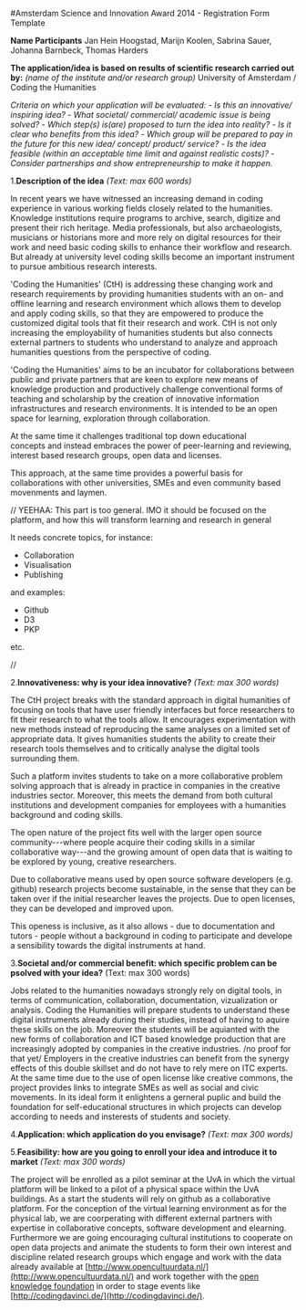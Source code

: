 #Amsterdam Science and Innovation Award 2014 - Registration Form Template

**Name Participants** 
Jan Hein Hoogstad, Marijn Koolen, Sabrina Sauer, Johanna Barnbeck, Thomas Harders

**The application/idea is based on results of scientific research
carried out by:** *(name of the institute and/or research group)*
University of Amsterdam / Coding the Humanities

*Criteria on which your application will be evaluated:*
*- Is this an innovative/ inspiring idea?*
*- What societal/ commercial/ academic issue is being solved?*
*- Which step(s) is(are) proposed to turn the idea into reality?*
*- Is it clear who benefits from this idea?*
*- Which group will be prepared to pay in the future for this new idea/
concept/ product/ service?*
*- Is the idea feasible (within an acceptable time limit and against
realistic costs)?*
*- Consider partnerships and show entrepreneurship to make it happen.*


1.**Description of the idea**
*(Text: max 600 words)*

In recent years we have witnessed an increasing demand in coding
experience in various working fields closely related to the humanities.
Knowledge institutions require programs to archive, search, digitize
and present their rich heritage. Media professionals, but also
archaeologists, musicians or historians more and more rely on digital
resources for their work and need basic coding skills to enhance their
workflow and research. But already at university level coding skills
become an important instrument to pursue ambitious research interests.

'Coding the Humanities' (CtH) is addressing these changing work and research
requirements by providing humanities students with an on- and offline
learning and research environment which allows them to develop and apply
coding skills, so that they are empowered to produce the customized
digital tools that fit their research and work. CtH is not only
increasing the employability of humanities students but also connects
external partners to students who understand to analyze and approach
humanities questions from the perspective of coding.

'Coding the Humanities' aims to be an incubator for collaborations
between public and private partners that are keen to explore new means
of knowledge production and productively challenge conventional forms
of teaching and scholarship by the creation of innovative information
infrastructures and research environments. It is intended to be an open
space for learning, exploration through collaboration.

At the same time it challenges traditional top down educational         
concepts and instead embraces the power of peer-learning and reviewing, 
interest based research groups, open data and licenses.                 

This approach, at the same time provides a powerful basis for
collaborations with other universities, SMEs and even community based
movenments and laymen.

// YEEHAA: This part is too general. IMO it should be focused on the
platform, and how this will transform learning and research in general

It needs concrete topics, for instance:

+ Collaboration
+ Visualisation
+ Publishing

and examples:

+ Github
+ D3
+ PKP

etc.

//


2.**Innovativeness: why is your idea innovative?**
*(Text: max 300 words)*

The CtH project breaks with the standard approach in digital humanities of focusing on tools that have user friendly interfaces but force researchers to fit their research to what the tools allow. It encourages experimentation with new methods instead of reproducing the same analyses on a limited set of appropriate data. It gives humanities students the ability to create their research tools themselves and to critically analyse the digital tools surrounding them.

Such a platform invites students to take on a more collaborative problem solving approach that is already in practice in companies in the creative industries sector. Moreover, this meets the demand from both cultural institutions and development companies for employees with a humanities background and coding skills. 

The open nature of the project fits well with the larger open source community---where people acquire their coding skills in a similar collaborative way---and the growing amount of open data that is waiting to be explored by young, creative researchers.

Due to collaborative means used by open source software developers (e.g. github) research projects become sustainable, in the sense that they can be taken over if the initial researcher leaves the projects. Due to open licenses, they can be developed and improved upon.

This openess is inclusive, as it also allows - due to documentation and tutors - people without a background in coding to participate and develope a sensibility towards the digital instruments at hand.


3.**Societal and/or commercial benefit: which specific problem can be 
psolved with your idea?** (Text: max 300 words)      

Jobs related to the humanities nowadays strongly rely on digital tools,
in terms of communication, collaboration, documentation, vizualization
or analysis. Coding the Humanities will prepare students to understand
these digital instruments already during their studies, instead of
having to aquire these skills on the job. Moreover the students will be
aquianted with the new forms of collaboration and ICT based knowledge
production that are increasingly adopted by companies in the creative
industries. /no proof for that yet/ Employers in the creative industries
can benefit from the synergy effects of this double skillset and do
not have to rely mere on ITC experts. At the same time due to the use
of open license like creative commons, the project provides links to
integrate SMEs as well as social and civic movements. In its ideal
form it enlightens a gerneral puplic and build the foundation for
self-educational structures in which projects can develop according to
needs and insterests of students and society.


4.**Application: which application do you envisage?**
*(Text: max 300 words)*


5.**Feasibility: how are you going to enroll your idea and introduce it
to market** *(Text: max 300 words)*

The project will be enrolled as a pilot seminar at the UvA in which the
virtual platform will be linked to a pilot of a physical space within
the UvA buildings. As a start the students will rely on github as a
collaborative platform. For the conception of the virtual learning
environment as for the physical lab, we are coorperating with different
external partners with expertise in collaborative concepts, software
development and elearning. Furthermore we are going encouraging
cultural institutions to cooperate on open data projects and animate
the students to form their own interest and discipline related
research groups which engage and work with the data already available
at [http://www.opencultuurdata.nl/](http://www.opencultuurdata.nl/)
and work together with the [open knowledge
foundation](http://nl.okfn.org/) in order to stage events like
[http://codingdavinci.de/](http://codingdavinci.de/).
